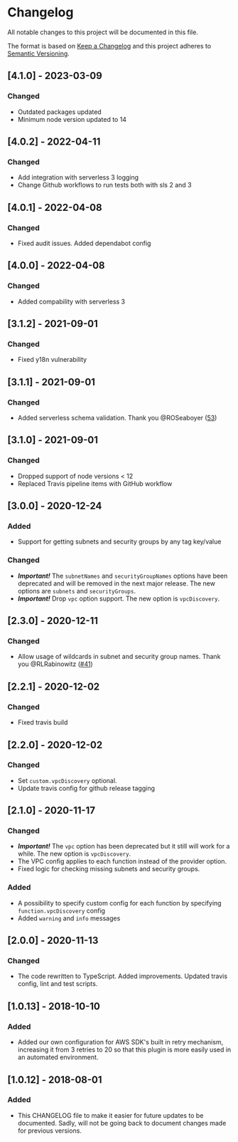 # Changelog

All notable changes to this project will be documented in this file.

The format is based on [Keep a Changelog](http://keepachangelog.com/en/1.0.0/)
and this project adheres to [Semantic Versioning](http://semver.org/spec/v2.0.0.html).

## [4.1.0] - 2023-03-09

### Changed

- Outdated packages updated
- Minimum node version updated to 14

## [4.0.2] - 2022-04-11

### Changed

- Add integration with serverless 3 logging
- Change Github workflows to run tests both with sls 2 and 3

## [4.0.1] - 2022-04-08

### Changed

- Fixed audit issues. Added dependabot config

## [4.0.0] - 2022-04-08

### Changed

- Added compability with serverless 3

## [3.1.2] - 2021-09-01

### Changed

- Fixed y18n vulnerability

## [3.1.1] - 2021-09-01

### Changed

- Added serverless schema validation. Thank you
  @ROSeaboyer ([53](https://github.com/amplify-education/serverless-vpc-discovery/pull/53))

## [3.1.0] - 2021-09-01

### Changed

- Dropped support of node versions < 12
- Replaced Travis pipeline items with GitHub workflow

## [3.0.0] - 2020-12-24

### Added

- Support for getting subnets and security groups by any tag key/value

### Changed

- ***Important!*** The `subnetNames` and `securityGroupNames` options have been deprecated and will be removed in the
  next major release. The new options are `subnets` and `securityGroups`.
- ***Important!*** Drop `vpc` option support. The new option is `vpcDiscovery`.

## [2.3.0] - 2020-12-11

### Changed

- Allow usage of wildcards in subnet and security group names. Thank you
  @RLRabinowitz ([#41](https://github.com/amplify-education/serverless-vpc-discovery/pull/41))

## [2.2.1] - 2020-12-02

### Changed

- Fixed travis build

## [2.2.0] - 2020-12-02

### Changed

- Set `custom.vpcDiscovery` optional.
- Update travis config for github release tagging

## [2.1.0] - 2020-11-17

### Changed

- ***Important!*** The `vpc` option has been deprecated but it still will work for a while. The new option
  is `vpcDiscovery`.
- The VPC config applies to each function instead of the provider option.
- Fixed logic for checking missing subnets and security groups.

### Added

- A possibility to specify custom config for each function by specifying `function.vpcDiscovery` config
- Added `warning` and `info` messages

## [2.0.0] - 2020-11-13

### Changed

- The code rewritten to TypeScript. Added improvements. Updated travis config, lint and test scripts.

## [1.0.13] - 2018-10-10

### Added

- Added our own configuration for AWS SDK's built in retry mechanism, increasing it from 3 retries to 20 so that this
  plugin is more easily used in an automated environment.

## [1.0.12] - 2018-08-01

### Added

- This CHANGELOG file to make it easier for future updates to be documented. Sadly, will not be going back to document
  changes made for previous versions.
